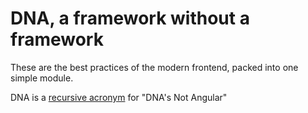 # DNA, a framework without a framework

These are the best practices of the modern frontend, packed into one simple module. 

DNA is a [recursive acronym](https://en.wikipedia.org/wiki/Recursive_acronym) for "DNA's Not Angular"
